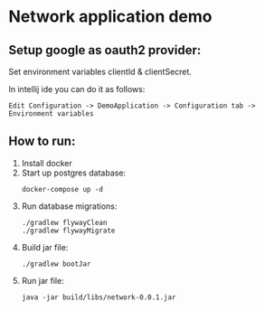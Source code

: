 # Network application demo

## Setup google as oauth2 provider:
Set environment variables clientId & clientSecret.

In intellij ide you can do it as follows:
  ```
  Edit Configuration -> DemoApplication -> Configuration tab -> Environment variables
  ```

## How to run:

1. Install docker
1. Start up postgres database:
    ```
    docker-compose up -d
    ```
1. Run database migrations:
    ```
    ./gradlew flywayClean
    ./gradlew flywayMigrate
    ```
1. Build jar file:
    ```
    ./gradlew bootJar
    ```
1. Run jar file:
    ```
    java -jar build/libs/network-0.0.1.jar
    ```
